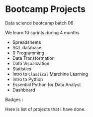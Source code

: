 # Bootcamp Projects

Data science bootcamp batch 06

We learn 10 sprints during 4 months

- Spreadsheets
- SQL database
- R Programming
- Data Transformation
- Data Visualization
- Statistics
- Intro to `Classical` Marchine Learning
- Intro to Python
- Essential Python for Data Analyst
- Dashboard

Badges : 

Here is list of projects that I have done.








